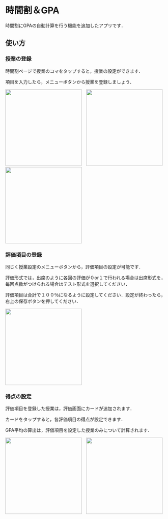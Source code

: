 # 時間割＆GPA
時間割にGPAの自動計算を行う機能を追加したアプリです．
## 使い方
### 授業の登録
時間割ページで授業のコマをタップすると，授業の設定ができます．

項目を入力したら，メニューボタンから授業を登録しましょう．

<img src="https://user-images.githubusercontent.com/103174345/180020816-2caa3395-c2ad-4989-8b76-67ee83a217bf.png" width="240px">　<img src="https://user-images.githubusercontent.com/103174345/180022139-95537c1b-bfc5-4e52-be5c-430493d9ab14.png" width="240px">　<img src="https://user-images.githubusercontent.com/103174345/180022680-c4b8c214-3493-471a-8d9b-ffb62e50d80f.png" width="240px">

### 評価項目の登録
同じく授業設定のメニューボタンから，評価項目の設定が可能です．


評価形式では，出席のように各回の評価が０or１で行われる場合は出席形式を，毎回点数がつけられる場合はテスト形式を選択してください．

評価項目は合計で１００％になるように設定してください．設定が終わったら，右上の保存ボタンを押してください．

<img src="https://user-images.githubusercontent.com/103174345/180023674-ff4e8b63-3acf-4a21-842d-ef20bd32a6e8.png" width="240px">

### 得点の設定
評価項目を登録した授業は，評価画面にカードが追加されます．

カードをタップすると，各評価項目の得点が設定できます．

GPA平均の算出は，評価項目を設定した授業のみについて計算されます．

<img src="https://user-images.githubusercontent.com/103174345/180025001-f80d4538-3b52-4003-b80d-bf0e08a11569.png" width="240px">　<img src="https://user-images.githubusercontent.com/103174345/180025769-46c6c3be-19b3-4082-a2e0-8eb6c0b321bf.png" width="240px">
